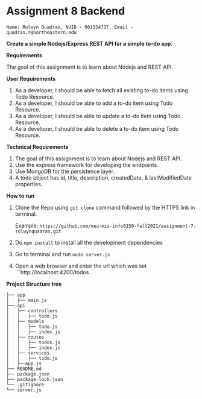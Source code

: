 # Assignment 8 Backend

```Name: Rolwyn Quadras, NUID - 001554737, Email - quadras.r@northeastern.edu```

**Create a simple Nodejs/Express REST API for a simple to-do app.**

**Requirements**

The goal of this assignment is to learn about Nodejs and REST API.

**User Requirements**

1. As a developer, I should be able to fetch all existing to-do items using Todo Resource.
2. As a developer, I should be able to add a to-do item using Todo Resource.
3. As a developer, I should be able to update a to-do item using Todo Resource.
4. As a developer, I should be able to delete a to-do item using Todo Resource.

**Technical Requirements**

1. The goal of this assignment is to learn about Nodejs and REST API.
2. Use the express framework for developing the endpoints.
3. Use MongoDB for the persistence layer.
4. A todo object has id, title, description, createdDate, & lastModifiedDate properties.

**How to run**

1. Clone the Repo using ```git clone``` command followed by the HTTPS link in terminal.

    Example: ```https://github.com/neu-mis-info6150-fall2021/assignment-7-rolwynquadras.git```

2. Do ```npm install``` to install all the development dependencies
3. Go to terminal and run ```node server.js```
4. Open a web browser and enter the url which was set ```http://localhost:4200/todos

**Project Structure tree**

```
├── app
│   ├── main.js
├── api
│   ├── controllers
│   │   ├── todo.js
│   ├── models
│   │   ├── todo.js
│   │   ├── index.js
│   ├── routes
│   │   ├── todos.js
│   │   ├── index.js
│   ├── services
│   │   ├── todo.js
│   ├──app.js
├── README.md
├── package.json
├── package-lock.json
└── .gitignore
└── server.js
```
